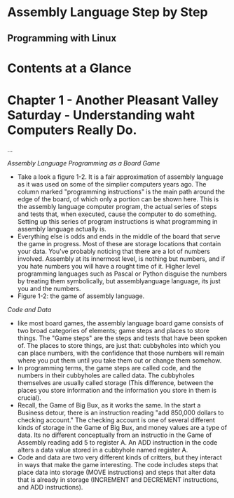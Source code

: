 # Assembly Language Step by Step
## Programming with Linux

# Contents at a Glance

# Chapter 1 - Another Pleasant Valley Saturday - Understanding waht Computers Really Do.
... 


*Assembly Language Programming as a Board Game*
- Take a look a figure 1-2. It is a fair approximation of assembly language as it was used on some of the simplier computers years ago. The column marked "programming instructions" is the main path around the edge of the board, of which only a portion can be shown here. This is the assembly language computer program, the actual series of steps and tests that, when executed, cause the computer to do something. Setting up this series of program instructions is what programming in assembly language actually is. 
- Everything else is odds and ends in the middle of the board that serve the game in progress. Most of these are storage locations that contain your data. You've probably noticing that there are a lot of numbers involved. Assembly at its innermost level, is nothing but numbers, and if you hate numbers you will have a rought time of it. Higher level programming languages such as Pascal or Python disguise the numbers by treating them symbolically, but assemblyanguage language, its just you and the numbers. 
- Figure 1-2: the game of assembly language. 
  
*Code and Data* 
- like most board games, the assembly language board game consists of two broad categories of elements; game steps and places to store things. The "Game steps" are the steps and tests that have been spoken of. The places to store things, are just that: cubbyholes into which you can place numbers, with the confidence that those numbers will remain where you put them until you take them out or change them somehow.
- In programming terms, the game steps are called code, and the numbers in their cubbyholes are called data. The cubbyholes themselves are usually called storage (This difference, between the places you store information and the information you store in them is crucial). 
- Recall, the Game of Big Bux, as it works the same. In the start a Business detour, there is an instruction reading "add 850,000 dollars to checking account." The checking account is one of several different kinds of storage in the Game of Big Bux, and money values are a type of data. Its no different conceptually from an instructio in the Game of Assembly reading add 5 to register A. An ADD instruction in the code alters a data value stored in a cubbyhole named register A. 
- Code and data are two very different kinds of critters, but they interact in ways that make the game interesting. The code includes steps that place data into storage (MOVE instructions) and steps that alter data that is already in storage (INCREMENT and DECREMENT instructions, and ADD instructions). 
